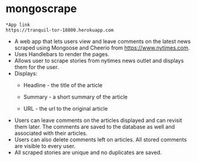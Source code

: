 # mongoscrape

    *App link 
    https://tranquil-tor-18800.herokuapp.com

* A web app that lets users view and leave comments on the latest news scraped using Mongoose and Cheerio from https://www.nytimes.com.
* Uses Handlebars to render the pages.
* Allows user to scrape stories from nytimes news outlet and displays them for the user.
* Displays:
     * Headline - the title of the article

     * Summary - a short summary of the article

     * URL - the url to the original article
* Users can leave comments on the articles displayed and can revisit them later. The comments are saved to the database as well and associated    with their articles. 
* Users can also delete comments left on articles. All stored comments are visible to every user.
* All scraped stories are unique and no duplicates are saved.
